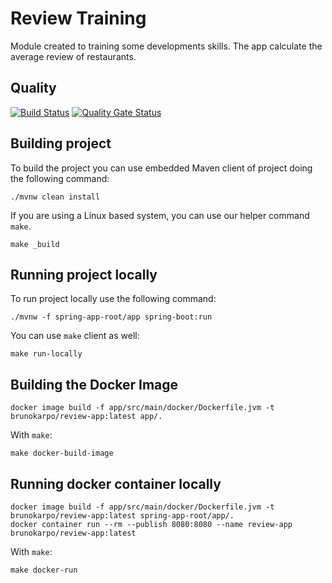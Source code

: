 # Review Training
Module created to training some developments skills. The app calculate the average review of restaurants.

## Quality
[![Build Status](https://travis-ci.com/review-training/review-training.svg?branch=master)](https://travis-ci.com/review-training/review-training)
[![Quality Gate Status](https://sonarcloud.io/api/project_badges/measure?project=brunokarpo_review-training&metric=alert_status)](https://sonarcloud.io/dashboard?id=brunokarpo_review-training)

## Building project
To build the project you can use embedded Maven client of project doing the following command:

```shell script
./mvnw clean install
```

If you are using a Linux based system, you can use our helper command `make`.

```shell script
make _build
```

## Running project locally
To run project locally use the following command:

```shell script
./mvnw -f spring-app-root/app spring-boot:run
```

You can use `make` client as well:
```shell script
make run-locally
```

## Building the Docker Image

```shell script
docker image build -f app/src/main/docker/Dockerfile.jvm -t brunokarpo/review-app:latest app/.
```

With `make`:

```shell script
make docker-build-image
```


## Running docker container locally

```shell script
docker image build -f app/src/main/docker/Dockerfile.jvm -t brunokarpo/review-app:latest spring-app-root/app/.
docker container run --rm --publish 8080:8080 --name review-app brunokarpo/review-app:latest
```

With `make`:

```shell script
make docker-run
```
